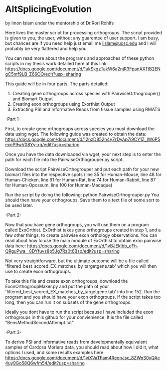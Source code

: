 # AltSplicingEvolution
by Imon Islam under the mentorship of Dr.Rori Rohlfs

Here lives the master script for processing orthogroups. 
The script provided is given to you, the user, without any guarentee of user support. I am busy, but chances are if you need help just email me iislam@ucsc.edu and I will probably be very flattered and help you.

You can read more about the programs and approaches of these python scripts in my thesis work detailed here at this link:
https://docs.google.com/document/d/1ukSkgzTakW6a2njR3FpanAXTtB2ENgC5mf9LB_Z66OQ/edit?usp=sharing

This guide will be in four parts. 
The parts detailed:
1. Creating gene orthogroups across species with PairwiseOrthogrouper() and Biomart Output
2. Creating exon orthogroups using Exorthist Output
3. Extracting PSI and Informative Reads from tissue samples using RMATS

-Part 1-

First, to create gene orthogroups across species you must download the data using wget. 
The following guide was created to obtain the data:
https://docs.google.com/document/d/12nzD852h4yZrDyAp7i9CY1Z_lW6P5exgP9wV08Yy-xg/edit?usp=sharing

Once you have the data downloaded via wget, your next step is to enter the path for each file into the PairwiseOrthogrouper.py script. 

Download the script PairwiseOrthogrouper and put each path for your new biomart files into the respective spots (line 35 for Human-Mouse, line 48 for Human-Chicken, line 61 for Human-Rat, line 74 for Human-Rabbit, line 87 for Human-Opossum, line 100 for Human-Macaque)

Run the script by doing the following:
python PairwiseOrthogrouper.py 
You should then have your orthogroups. Save them to a text file of some sort to be used later.

-Part 2- 

Now that you have gene orthogroups, you will use them on a program called ExoOrthist. ExOrthist takes gene orthogroups created in step 1, and a few other things, to create pairwise exon orthology observations. 
You can read about how to use the main module of ExOrthist to obtain exon pairwise data here: 
https://docs.google.com/document/d/1vBJEkIbb_eFh-QRguPwa__8DYfuvs8p5Jg7Rz0t6Bso/edit?usp=sharing

Not very straightforward, but the ultimate outcome will be a file called 'filtered_best_scored_EX_matches_by_targetgene.tab' which you will then use to create exon orthogroups. 

To take this file and create exon orthogroups, download the ExonOrthogroupMaker.py and put the path of your 'filtered_best_scored_EX_matches_by_targetgene.tab' into line 152. Run the program and you should have your exon orthogroups. If the script takes too long, then you can run it on subsets of the gene orthogroups. 

Ideally you dont have to run the script because I have included the exon orthogroups in this github for your convienience. It is the file called "BensMethodSecondAttempt.txt"

-Part 3-

To derive PSI and informative reads from developmentally equivalent samples of Cardosa Moriera data, you should read about how I did it, what options I used, and some results examples here: https://docs.google.com/document/d/1viXVaTFam4ReopJsc_8ZWqS0xQAc4uy9Go58Q6wfm54/edit?usp=sharing
